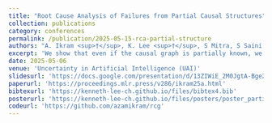```yaml
---
title: "Root Cause Analysis of Failures from Partial Causal Structures"
collection: publications
category: conferences
permalink: /publication/2025-05-15-rca-partial-structure
authors: "A. Ikram <sup>†</sup>, K. Lee <sup>†</sup>, S Mitra, S Saini, S Bagchi, M. Kocaoglu"
excerpt: 'We show that even if the causal graph is partially known, we can identify the root-causes with a linear number of invariance tests. This is the first known result on incorporating a partial causal structure for root cause analysis.'
date: 2025-05-06
venue: 'Uncertainty in Artificial Intelligence (UAI)'
slidesurl: 'https://docs.google.com/presentation/d/13ZIWiE_2M0JgtA-Bge2sUDPny_z6yYwLP-IUeumSHCI/edit?usp=sharing'
paperurl: 'https://proceedings.mlr.press/v286/ikram25a.html'
bibtexurl: 'https://kenneth-lee-ch.github.io/files/bibtex4.bib'
posterurl: 'https://kenneth-lee-ch.github.io/files/posters/poster_partial_rca.pdf'
codeurl: 'https://github.com/azamikram/rcg'
---
```

